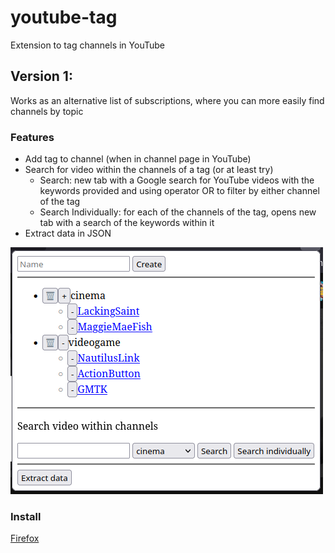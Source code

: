 # youtube-tag
Extension to tag channels in YouTube

## Version 1:
Works as an alternative list of subscriptions, where you can more easily find channels by topic
### Features
- Add tag to channel (when in channel page in YouTube)
- Search for video within the channels of a tag (or at least try)
  - Search: new tab with a Google search for YouTube videos with the keywords provided and using operator OR to filter by either channel of the tag
  - Search Individually: for each of the channels of the tag, opens new tab with a search of the keywords within it
- Extract data in JSON

![Image of the popup of the extension](./image-popup-extension.png)

### Install
<div id="install-firefox" class="install-ok">
  <a href="https://github.com/alexbatistaarantes/youtube-tag/raw/main/youtube-tag.xpi">
    Firefox
  </a>
</div>
